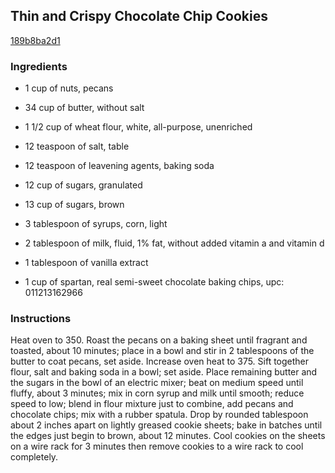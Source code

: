 ## Thin and Crispy Chocolate Chip Cookies

[189b8ba2d1](http://www.food.com/recipe/thin-and-crispy-chocolate-chip-cookies-80739)

### Ingredients

 - 1 cup of nuts, pecans

 - 34 cup of butter, without salt

 - 1 1/2 cup of wheat flour, white, all-purpose, unenriched

 - 12 teaspoon of salt, table

 - 12 teaspoon of leavening agents, baking soda

 - 12 cup of sugars, granulated

 - 13 cup of sugars, brown

 - 3 tablespoon of syrups, corn, light

 - 2 tablespoon of milk, fluid, 1% fat, without added vitamin a and vitamin d

 - 1 tablespoon of vanilla extract

 - 1 cup of spartan, real semi-sweet chocolate baking chips, upc: 011213162966

### Instructions

Heat oven to 350. Roast the pecans on a baking sheet until fragrant and toasted, about 10 minutes; place in a bowl and stir in 2 tablespoons of the butter to coat pecans, set aside. Increase oven heat to 375. Sift together flour, salt and baking soda in a bowl; set aside. Place remaining butter and the sugars in the bowl of an electric mixer; beat on medium speed until fluffy, about 3 minutes; mix in corn syrup and milk until smooth; reduce speed to low; blend in flour mixture just to combine, add pecans and chocolate chips; mix with a rubber spatula. Drop by rounded tablespoon about 2 inches apart on lightly greased cookie sheets; bake in batches until the edges just begin to brown, about 12 minutes. Cool cookies on the sheets on a wire rack for 3 minutes then remove cookies to a wire rack to cool completely.